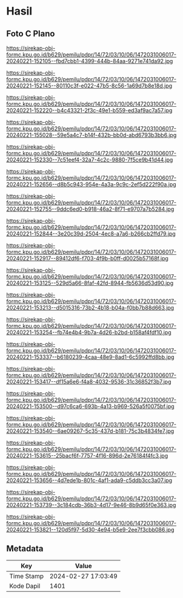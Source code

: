 # Hasil

## Foto C Plano

https://sirekap-obj-formc.kpu.go.id/b629/pemilu/pdpr/14/72/03/10/06/1472031006017-20240221-152105--fbd7cbb1-4399-444b-84aa-9271e741da92.jpg

https://sirekap-obj-formc.kpu.go.id/b629/pemilu/pdpr/14/72/03/10/06/1472031006017-20240221-152145--80110c3f-e022-47b5-8c56-1a69d7b8e18d.jpg

https://sirekap-obj-formc.kpu.go.id/b629/pemilu/pdpr/14/72/03/10/06/1472031006017-20240221-152220--b4c43321-2f3c-49e1-b559-ed3af9ac7a57.jpg

https://sirekap-obj-formc.kpu.go.id/b629/pemilu/pdpr/14/72/03/10/06/1472031006017-20240221-155028--59e5a4c7-b14f-432b-bb0d-abd6793b3bb6.jpg

https://sirekap-obj-formc.kpu.go.id/b629/pemilu/pdpr/14/72/03/10/06/1472031006017-20240221-152330--7c51eef4-32a7-4c2c-9880-7f5ce9b41d44.jpg

https://sirekap-obj-formc.kpu.go.id/b629/pemilu/pdpr/14/72/03/10/06/1472031006017-20240221-152656--d8b5c943-954e-4a3a-9c9c-2ef5d222f90a.jpg

https://sirekap-obj-formc.kpu.go.id/b629/pemilu/pdpr/14/72/03/10/06/1472031006017-20240221-152755--9ddc6ed0-b918-46a2-8f71-e9707a7b5284.jpg

https://sirekap-obj-formc.kpu.go.id/b629/pemilu/pdpr/14/72/03/10/06/1472031006017-20240221-152844--3e20c39d-2504-4ec8-a7a6-b266cb2ffd79.jpg

https://sirekap-obj-formc.kpu.go.id/b629/pemilu/pdpr/14/72/03/10/06/1472031006017-20240221-152917--89412df6-f703-4f9b-b0ff-d0025b57168f.jpg

https://sirekap-obj-formc.kpu.go.id/b629/pemilu/pdpr/14/72/03/10/06/1472031006017-20240221-153125--529d5a66-8faf-42fd-8944-fb5636d53d90.jpg

https://sirekap-obj-formc.kpu.go.id/b629/pemilu/pdpr/14/72/03/10/06/1472031006017-20240221-153213--d5015316-73b2-4b18-b04a-f0bb7b88d663.jpg

https://sirekap-obj-formc.kpu.go.id/b629/pemilu/pdpr/14/72/03/10/06/1472031006017-20240221-153254--fb74e4b4-9b7a-4d26-b2bd-b158af4fdf10.jpg

https://sirekap-obj-formc.kpu.go.id/b629/pemilu/pdpr/14/72/03/10/06/1472031006017-20240221-153337--b6180239-4caa-48e9-8ad1-6c5992ffd8bb.jpg

https://sirekap-obj-formc.kpu.go.id/b629/pemilu/pdpr/14/72/03/10/06/1472031006017-20240221-153417--df15a6e6-f4a8-4032-9536-31c36852f3b7.jpg

https://sirekap-obj-formc.kpu.go.id/b629/pemilu/pdpr/14/72/03/10/06/1472031006017-20240221-153500--d97c6ca6-693b-4a13-b969-526a5f0075bf.jpg

https://sirekap-obj-formc.kpu.go.id/b629/pemilu/pdpr/14/72/03/10/06/1472031006017-20240221-153540--6ae09267-5c35-437d-b181-75c3b4834fe7.jpg

https://sirekap-obj-formc.kpu.go.id/b629/pemilu/pdpr/14/72/03/10/06/1472031006017-20240221-153615--25bacf6f-7757-4f16-896d-2e76184f4fc3.jpg

https://sirekap-obj-formc.kpu.go.id/b629/pemilu/pdpr/14/72/03/10/06/1472031006017-20240221-153656--4d7ede1b-801c-4af1-ada9-c5ddb3cc3a07.jpg

https://sirekap-obj-formc.kpu.go.id/b629/pemilu/pdpr/14/72/03/10/06/1472031006017-20240221-153739--3c184cdb-36b3-4d17-9e46-8b9d65f0e363.jpg

https://sirekap-obj-formc.kpu.go.id/b629/pemilu/pdpr/14/72/03/10/06/1472031006017-20240221-153821--120d5f97-5d30-4e94-b5e9-2ee7f3cbb086.jpg


## Metadata

| Key        | Value               |
| ---------- | ------------------- |
| Time Stamp | 2024-02-27 17:03:49 |
| Kode Dapil | 1401                |



